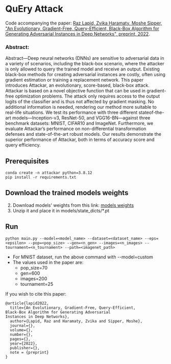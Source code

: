 # QuEry Attack

Code accompanying the paper:
[Raz Lapid, Zvika Haramaty, Moshe Sipper, "An Evolutionary, Gradient-Free, Query-Efficient,
Black-Box Algorithm for Generating Adversarial
Instances in Deep Networks", preprint, 2022](https://drive.google.com/file/d/1RmPas0qMzjimeouCeLj7JuFewGat7iGE/view?usp=sharing).

### Abstract:
Abstract—Deep neural networks (DNNs) are sensitive to adversarial data in a variety of scenarios,
including the black-box scenario, where the attacker is
only allowed to query the trained model and receive
an output. Existing black-box methods for creating
adversarial instances are costly, often using gradient
estimation or training a replacement network. This
paper introduces Attackar, an evolutionary, score-based,
black-box attack. Attackar is based on a novel objective
function that can be used in gradient-free optimization
problems. The attack only requires access to the output
logits of the classifier and is thus not affected by
gradient masking. No additional information is needed,
rendering our method more suitable to real-life situations. We test its performance with three different stateof-the-art models—Inception-v3, ResNet-50, and VGG16-BN—against three benchmark datasets: MNIST,
CIFAR10 and ImageNet. Furthermore, we evaluate
Attackar’s performance on non-differential transformation defenses and state-of-the-art robust models.
Our results demonstrate the superior performance of
Attackar, both in terms of accuracy score and query
efficiency.

## Prerequisites
    conda create -n attackar python=3.8.12
    pip install -r requirements.txt

## Download the trained models weights
2. Download models' weights from this link: [models weights](https://drive.google.com/file/d/1LKLicAXgL-Q9QFtvMWDkHN-8ESPBNjtO/view?usp=sharing)
3. Unzip it and place it in models/state_dicts/*.pt

## Run
    python main.py --model=<model_name> --dataset=<dataset_name> --eps=<epsilon> --pop=<pop_size> --gen=<n_gen> --images=<n_images> --tournament=<n_tournament> --path=<imagenet_path>
- For MNIST dataset, run the above command with --model=custom
- The values used in the paper are:
  - pop_size=70
  - gen=600
  - images=200
  - tournament=25

If you wish to cite this paper:
```
@article{lapid2022,
  title={An Evolutionary, Gradient-Free, Query-Efficient,
Black-Box Algorithm for Generating Adversarial
Instances in Deep Networks},
  author={Lapid, Raz and Haramaty, Zvika and Sipper, Moshe},
  journal={},
  volume={},
  number={},
  pages={},
  year={2022},
  publisher={},
  note = {preprint}
}
```
